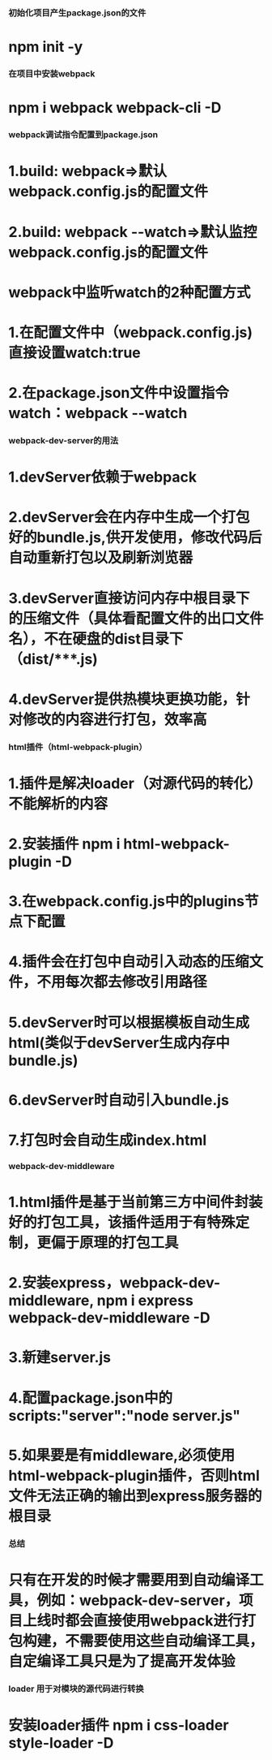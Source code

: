 ### 初始化项目产生package.json的文件
# npm init -y

### 在项目中安装webpack
# npm i webpack webpack-cli -D

### webpack调试指令配置到package.json
# 1.build: webpack=>默认webpack.config.js的配置文件
# 2.build: webpack --watch=>默认监控webpack.config.js的配置文件

# webpack中监听watch的2种配置方式
# 1.在配置文件中（webpack.config.js)直接设置watch:true
# 2.在package.json文件中设置指令  watch：webpack --watch

### webpack-dev-server的用法
# 1.devServer依赖于webpack
# 2.devServer会在内存中生成一个打包好的bundle.js,供开发使用，修改代码后自动重新打包以及刷新浏览器
# 3.devServer直接访问内存中根目录下的压缩文件（具体看配置文件的出口文件名），不在硬盘的dist目录下（dist/***.js)
# 4.devServer提供热模块更换功能，针对修改的内容进行打包，效率高

### html插件（html-webpack-plugin）
# 1.插件是解决loader（对源代码的转化）不能解析的内容
# 2.安装插件 npm i html-webpack-plugin -D
# 3.在webpack.config.js中的plugins节点下配置
# 4.插件会在打包中自动引入动态的压缩文件，不用每次都去修改引用路径
# 5.devServer时可以根据模板自动生成html(类似于devServer生成内存中bundle.js)
# 6.devServer时自动引入bundle.js
# 7.打包时会自动生成index.html

### webpack-dev-middleware
# 1.html插件是基于当前第三方中间件封装好的打包工具，该插件适用于有特殊定制，更偏于原理的打包工具
# 2.安装express，webpack-dev-middleware,   npm i express webpack-dev-middleware -D
# 3.新建server.js
# 4.配置package.json中的scripts:"server":"node server.js"
# 5.如果要是有middleware,必须使用html-webpack-plugin插件，否则html文件无法正确的输出到express服务器的根目录

### 总结
# 只有在开发的时候才需要用到自动编译工具，例如：webpack-dev-server，项目上线时都会直接使用webpack进行打包构建，不需要使用这些自动编译工具，自定编译工具只是为了提高开发体验

### loader  用于对模块的源代码进行转换
# 安装loader插件  npm i css-loader style-loader -D